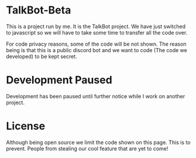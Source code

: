 ﻿# TalkBot-Beta
 This is a project run by me. It is the TalkBot project.  We have just switched to javascript so we will have to take some time to transfer all the code over.

 For code privacy reasons, some of the code will be not shown. The reason being is that this is a public discord bot and we want to code (The code we developed) to be kept secret.

# Development Paused
Development has been paused until further notice while I work on another project.

# License

Although being open source we limit the code shown on this page. This is to prevent. People from stealing our cool feature that are yet to come!

